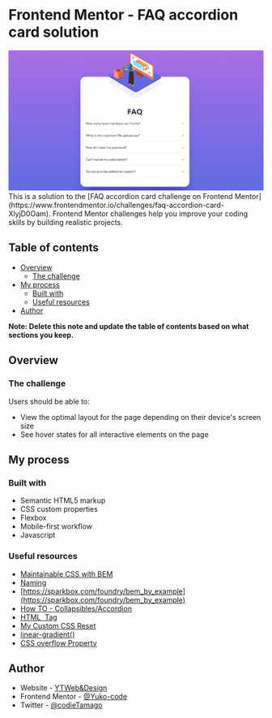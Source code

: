 # Frontend Mentor - FAQ accordion card solution
<img src="https://github.com/Yuko-code/Yuko-code/blob/main/faq.png" width="900">
This is a solution to the [FAQ accordion card challenge on Frontend Mentor](https://www.frontendmentor.io/challenges/faq-accordion-card-XlyjD0Oam). Frontend Mentor challenges help you improve your coding skills by building realistic projects.

## Table of contents

- [Overview](#overview)
  - [The challenge](#the-challenge)
- [My process](#my-process)
  - [Built with](#built-with)
  - [Useful resources](#useful-resources)
- [Author](#author)

**Note: Delete this note and update the table of contents based on what sections you keep.**

## Overview

### The challenge

Users should be able to:

- View the optimal layout for the page depending on their device's screen size
- See hover states for all interactive elements on the page


## My process

### Built with

- Semantic HTML5 markup
- CSS custom properties
- Flexbox
- Mobile-first workflow
- Javascript

### Useful resources

- [Maintainable CSS with BEM](https://www.integralist.co.uk/posts/bem/#4)
- [Naming](http://getbem.com/naming/)
- [https://sparkbox.com/foundry/bem_by_example](https://sparkbox.com/foundry/bem_by_example)
- [How TO - Collapsibles/Accordion](https://www.w3schools.com/howto/howto_js_accordion.asp)
- [HTML <img> Tag](https://www.w3schools.com/tags/tag_img.asp)
- [My Custom CSS Reset](https://www.joshwcomeau.com/css/custom-css-reset/#the-css-reset)
- [linear-gradient()](https://developer.mozilla.org/en-US/docs/Web/CSS/gradient/linear-gradient())
- [CSS overflow Property](https://www.w3schools.com/cssref/pr_pos_overflow.asp)

## Author

- Website - [YTWeb&Design](https://ytwebxdesign.com/)
- Frontend Mentor - [@Yuko-code](https://www.frontendmentor.io/profile/Yuko-code)
- Twitter - [@codieTamago](https://www.twitter.com/codieTamago)
